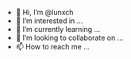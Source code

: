 - 👋 Hi, I’m @lunxch
- 👀 I’m interested in ...
- 🌱 I’m currently learning ...
- 💞️ I’m looking to collaborate on ...
- 📫 How to reach me ...

<!---
lunxch/lunxch is a ✨ special ✨ repository because its `README.md` (this file) appears on your GitHub profile.
You can click the Preview link to take a look at your changes.
--->
